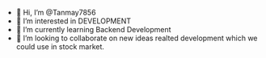 - 👋 Hi, I’m @Tanmay7856
- 👀 I’m interested in DEVELOPMENT
- 🌱 I’m currently learning Backend Development
- 💞️ I’m looking to collaborate on new ideas realted development which we could use in stock market.


<!---
Tanmay7856/Tanmay7856 is a ✨ special ✨ repository because its `README.md` (this file) appears on your GitHub profile.
You can click the Preview link to take a look at your changes.
--->
